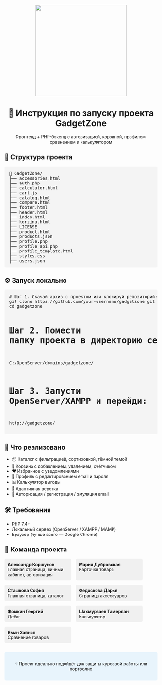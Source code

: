 <div id="header" align="center">
  <img src="https://media.giphy.com/media/v1.Y2lkPTc5MGI3NjExcGJ1bWp0b2Z3Y3F2YzF6eW5xY2V6Z2JmY2Z4dGZ5b2ZqZ2N1eWZmaiZlcD12MV9pbnRlcm5hbF9naWZfYnlfaWQmY3Q9Zw/3oKIPEqDGUULpEU0aQ/giphy.gif" width="300"/><br>
  <h1 align="center">🚀 Инструкция по запуску проекта GadgetZone</h1>
  <p>Фронтенд + PHP-бэкенд с авторизацией, корзиной, профилем, сравнением и калькулятором</p>
</div>

<div id="content" align="left" width="80%" style="margin: 0 auto; max-width: 800px;">
  <h2>📁 Структура проекта</h2>
  <pre style="background: #f4f4f4; padding: 15px; border-radius: 5px;">
📂 GadgetZone/
├── accessories.html
├── auth.php
├── calculator.html
├── cart.js
├── catalog.html
├── compare.html
├── footer.html
├── header.html
├── index.html
├── korzina.html
├── LICENSE
├── product.html
├── products.json
├── profile.php
├── profile_api.php
├── profile_template.html
├── styles.css
├── users.json</pre>

  <h2>⚙️ Запуск локально</h2>
  <pre style="background: #f4f4f4; padding: 15px; border-radius: 5px;">
# Шаг 1. Скачай архив с проектом или клонируй репозиторий:
git clone https://github.com/your-username/gadgetzone.git
cd gadgetzone

# Шаг 2. Помести папку проекта в директорию сервера:
C:/OpenServer/domains/gadgetzone/

# Шаг 3. Запусти OpenServer/XAMPP и перейди:
http://gadgetzone/</pre>

  <h2>🧠 Что реализовано</h2>
  <ul>
    <li>📦 Каталог с фильтрацией, сортировкой, тёмной темой</li>
    <li>🛒 Корзина с добавлением, удалением, счётчиком</li>
    <li>❤️ Избранное с уведомлениями</li>
    <li>👤 Профиль с редактированием email и пароля</li>
    <li>📊 Калькулятор выгоды</li>
    <li>📱 Адаптивная верстка</li>
    <li>🔐 Авторизация / регистрация / эмуляция email</li>
  </ul>

  <h2>🛠 Требования</h2>
  <ul>
    <li>PHP 7.4+</li>
    <li>Локальный сервер (OpenServer / XAMPP / MAMP)</li>
    <li>Браузер (лучше всего — Google Chrome)</li>
  </ul>

  <h2>👥 Команда проекта</h2>
  <div style="display: flex; flex-wrap: wrap; gap: 15px;">
    <div style="background: #f0f0f0; padding: 10px; border-radius: 5px; width: 200px;">
      <strong>Александр Коршунов</strong><br>
      Главная страница, личный кабинет, авторизация
    </div>
    <div style="background: #f0f0f0; padding: 10px; border-radius: 5px; width: 200px;">
      <strong>Мария Дубровская</strong><br>
      Карточки товара
    </div>
    <div style="background: #f0f0f0; padding: 10px; border-radius: 5px; width: 200px;">
      <strong>Сташкова Софья</strong><br>
      Главная страница, каталог
    </div>
    <div style="background: #f0f0f0; padding: 10px; border-radius: 5px; width: 200px;">
      <strong>Федоскова Дарья</strong><br>
      Страница аксессуаров
    </div>
    <div style="background: #f0f0f0; padding: 10px; border-radius: 5px; width: 200px;">
      <strong>Фомкин Георгий</strong><br>
      Дебаг
    </div>
    <div style="background: #f0f0f0; padding: 10px; border-radius: 5px; width: 200px;">
      <strong>Шахмурзаев Тамерлан</strong><br>
      Калькулятор
    </div>
    <div style="background: #f0f0f0; padding: 10px; border-radius: 5px; width: 200px;">
      <strong>Яман Зайнап</strong><br>
      Сравнение товаров
    </div>
  </div>
</div>

<div align="center" style="margin-top: 30px; padding: 15px; background: #e8f4fc; border-radius: 5px;">
  <p>💡 Проект идеально подойдёт для защиты курсовой работы или портфолио</p>
</div>
